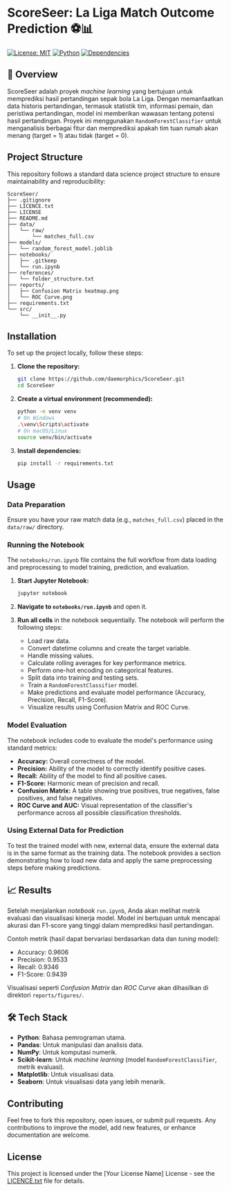 # ScoreSeer: La Liga Match Outcome Prediction ⚽📊

[![License: MIT](https://img.shields.io/badge/License-MIT-yellow.svg)](https://opensource.org/licenses/MIT)
[![Python](https://img.shields.io/badge/Python-3.8%2B-blue?logo=python&logoColor=white)](https://www.python.org/)
[![Dependencies](https://img.shields.io/badge/dependencies-up%20to%20date-brightgreen.svg)](requirements.txt)

## 🌟 Overview
ScoreSeer adalah proyek *machine learning* yang bertujuan untuk memprediksi hasil pertandingan sepak bola La Liga. Dengan memanfaatkan data historis pertandingan, termasuk statistik tim, informasi pemain, dan peristiwa pertandingan, model ini memberikan wawasan tentang potensi hasil pertandingan. Proyek ini menggunakan `RandomForestClassifier` untuk menganalisis berbagai fitur dan memprediksi apakah tim tuan rumah akan menang (target = 1) atau tidak (target = 0).

## Project Structure
This repository follows a standard data science project structure to ensure maintainability and reproducibility:

```
ScoreSeer/
├── .gitignore
├── LICENCE.txt
├── LICENSE
├── README.md
├── data/
│   └── raw/
│       └── matches_full.csv
├── models/
│   └── random_forest_model.joblib
├── notebooks/
│   ├── .gitkeep
│   └── run.ipynb
├── references/
│   └── folder_structure.txt
├── reports/
│   ├── Confusion Matrix heatmap.png
│   └── ROC Curve.png
├── requirements.txt
└── src/
    └── __init__.py
```

## Installation

To set up the project locally, follow these steps:

1.  **Clone the repository:**
    ```bash
    git clone https://github.com/daemorphics/ScoreSeer.git
    cd ScoreSeer
    ```

2.  **Create a virtual environment (recommended):**
    ```bash
    python -m venv venv
    # On Windows
    .\venv\Scripts\activate
    # On macOS/Linux
    source venv/bin/activate
    ```

3.  **Install dependencies:**
    ```bash
    pip install -r requirements.txt
    ```

## Usage

### Data Preparation

Ensure you have your raw match data (e.g., `matches_full.csv`) placed in the `data/raw/` directory.

### Running the Notebook

The `notebooks/run.ipynb` file contains the full workflow from data loading and preprocessing to model training, prediction, and evaluation.

1.  **Start Jupyter Notebook:**
    ```bash
    jupyter notebook
    ```

2.  **Navigate to `notebooks/run.ipynb`** and open it.

3.  **Run all cells** in the notebook sequentially. The notebook will perform the following steps:
    *   Load raw data.
    *   Convert datetime columns and create the target variable.
    *   Handle missing values.
    *   Calculate rolling averages for key performance metrics.
    *   Perform one-hot encoding on categorical features.
    *   Split data into training and testing sets.
    *   Train a `RandomForestClassifier` model.
    *   Make predictions and evaluate model performance (Accuracy, Precision, Recall, F1-Score).
    *   Visualize results using Confusion Matrix and ROC Curve.

### Model Evaluation

The notebook includes code to evaluate the model's performance using standard metrics:

*   **Accuracy:** Overall correctness of the model.
*   **Precision:** Ability of the model to correctly identify positive cases.
*   **Recall:** Ability of the model to find all positive cases.
*   **F1-Score:** Harmonic mean of precision and recall.
*   **Confusion Matrix:** A table showing true positives, true negatives, false positives, and false negatives.
*   **ROC Curve and AUC:** Visual representation of the classifier's performance across all possible classification thresholds.

### Using External Data for Prediction

To test the trained model with new, external data, ensure the external data is in the same format as the training data. The notebook provides a section demonstrating how to load new data and apply the same preprocessing steps before making predictions.

## 📈 Results

Setelah menjalankan *notebook* `run.ipynb`, Anda akan melihat metrik evaluasi dan visualisasi kinerja model. Model ini bertujuan untuk mencapai akurasi dan F1-score yang tinggi dalam memprediksi hasil pertandingan.

Contoh metrik (hasil dapat bervariasi berdasarkan data dan *tuning* model):

*   Accuracy: 0.9606
*   Precision: 0.9533
*   Recall: 0.9346
*   F1-Score: 0.9439

Visualisasi seperti *Confusion Matrix* dan *ROC Curve* akan dihasilkan di direktori `reports/figures/`.

## 🛠️ Tech Stack

*   **Python**: Bahasa pemrograman utama.
*   **Pandas**: Untuk manipulasi dan analisis data.
*   **NumPy**: Untuk komputasi numerik.
*   **Scikit-learn**: Untuk *machine learning* (model `RandomForestClassifier`, metrik evaluasi).
*   **Matplotlib**: Untuk visualisasi data.
*   **Seaborn**: Untuk visualisasi data yang lebih menarik.

## Contributing

Feel free to fork this repository, open issues, or submit pull requests. Any contributions to improve the model, add new features, or enhance documentation are welcome.

## License

This project is licensed under the [Your License Name] License - see the [LICENCE.txt](LICENCE.txt) file for details.
